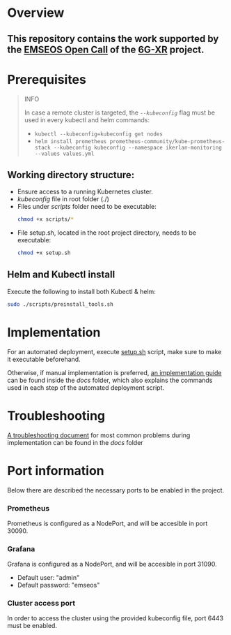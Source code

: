 # Overview
This repository contains the work supported by the [EMSEOS Open Call](https://6g-xr.eu/open-calls/oc2-results/) of the [6G-XR](https://6g-xr.eu/) project.
---
# Prerequisites
> INFO
> 
> In case a remote cluster is targeted, the *`--kubeconfig`* flag must be used in every kubectl and helm commands:
> - `kubectl --kubeconfig=kubeconfig get nodes`
> - `helm install prometheus prometheus-community/kube-prometheus-stack --kubeconfig kubeconfig --namespace ikerlan-monitoring --values values.yml` 
## Working directory structure:
- Ensure access to a running Kubernetes cluster.
- *kubeconfig* file in root folder (./)
- Files under *scripts* folder need to be executable: 
  ```bash
  chmod +x scripts/*
  ```
- File setup.sh, located in the root project directory, needs to be executable:
  ```bash
  chmod +x setup.sh
  ```

## Helm and Kubectl install
Execute the following to install both Kubectl & helm:
```bash
sudo ./scripts/preinstall_tools.sh
```

# Implementation
For an automated deployment, execute [setup.sh](setup.sh) script, make sure to make it executable beforehand.

Otherwise, if manual implementation is preferred, [an implementation guide](docs/implementation.md) can be found inside the *docs* folder, which also explains the commands used in each step of the automated deployment script.

# Troubleshooting
[A troubleshooting document](docs/troubleshooting.md) for most common problems during implementation can be found in the *docs* folder

# Port information
Below there are described the necessary ports to be enabled in the project.

### Prometheus
Prometheus is configured as a NodePort, and will be accesible in port 30090.

### Grafana
Grafana is configured as a NodePort, and will be accesible in port 31090.
- Default user: "admin"
- Default password: "emseos"

### Cluster access port
In order to access the cluster using the provided kubeconfig file, port 6443 must be enabled.